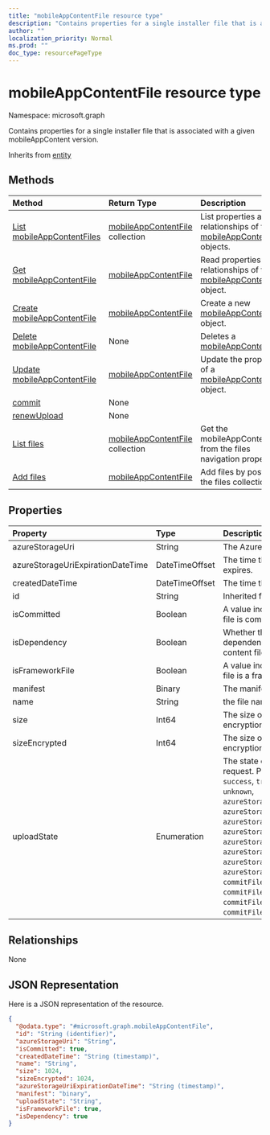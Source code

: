 ```yaml
---
title: "mobileAppContentFile resource type"
description: "Contains properties for a single installer file that is associated with a given mobileAppContent version."
author: ""
localization_priority: Normal
ms.prod: ""
doc_type: resourcePageType
---
```


# mobileAppContentFile resource type


Namespace: microsoft.graph

Contains properties for a single installer file that is associated with a given mobileAppContent version.


Inherits from [entity](../resources/entity.md)

## Methods
|Method|Return Type|Description|
|:---|:---|:---|
|[List mobileAppContentFiles](../api/intune-apps-mobileappcontentfile-list.md)|[mobileAppContentFile](../resources/intune-apps-mobileappcontentfile.md) collection|List properties and relationships of the [mobileAppContentFile](../resources/mobileappcontentfile.md) objects.|
|[Get mobileAppContentFile](../api/intune-apps-mobileappcontentfile-get.md)|[mobileAppContentFile](../resources/intune-apps-mobileappcontentfile.md)|Read properties and relationships of the [mobileAppContentFile](../resources/intune-apps-mobileappcontentfile.md) object.|
|[Create mobileAppContentFile](../api/intune-apps-mobileappcontentfile-create.md)|[mobileAppContentFile](../resources/intune-apps-mobileappcontentfile.md)|Create a new [mobileAppContentFile](../resources/intune-apps-mobileappcontentfile.md) object.|
|[Delete mobileAppContentFile](../api/intune-apps-mobileappcontentfile-delete.md)|None|Deletes a [mobileAppContentFile](../resources/intune-apps-mobileappcontentfile.md).|
|[Update mobileAppContentFile](../api/intune-apps-mobileappcontentfile-update.md)|[mobileAppContentFile](../resources/intune-apps-mobileappcontentfile.md)|Update the properties of a [mobileAppContentFile](../resources/intune-apps-mobileappcontentfile.md) object.|
|[commit](../api/intune-apps-mobileappcontentfile-commit.md)|None||
|[renewUpload](../api/intune-apps-mobileappcontentfile-renewupload.md)|None||
|[List files](../api/intune-apps-mobileappcontent-list-files.md)|[mobileAppContentFile](../resources/intune-apps-mobileappcontentfile.md) collection|Get the mobileAppContentFiles from the files navigation property.|
|[Add files](../api/intune-apps-mobileappcontent-post-files.md)|[mobileAppContentFile](../resources/intune-apps-mobileappcontentfile.md)|Add files by posting to the files collection.|

## Properties
|Property|Type|Description|
|:---|:---|:---|
|azureStorageUri|String|The Azure Storage URI.|
|azureStorageUriExpirationDateTime|DateTimeOffset|The time the Azure storage Uri expires.|
|createdDateTime|DateTimeOffset|The time the file was created.|
|id|String| Inherited from [entity](../resources/entity.md)|
|isCommitted|Boolean|A value indicating whether the file is committed.|
|isDependency|Boolean|Whether the content file is a dependency for the main content file.|
|isFrameworkFile|Boolean|A value indicating whether the file is a framework file.|
|manifest|Binary|The manifest information.|
|name|String|the file name.|
|size|Int64|The size of the file prior to encryption.|
|sizeEncrypted|Int64|The size of the file after encryption.|
|uploadState|Enumeration|The state of the current upload request. Possible values are: `success`, `transientError`, `error`, `unknown`, `azureStorageUriRequestSuccess`, `azureStorageUriRequestPending`, `azureStorageUriRequestFailed`, `azureStorageUriRequestTimedOut`, `azureStorageUriRenewalSuccess`, `azureStorageUriRenewalPending`, `azureStorageUriRenewalFailed`, `azureStorageUriRenewalTimedOut`, `commitFileSuccess`, `commitFilePending`, `commitFileFailed`, `commitFileTimedOut`.|

## Relationships
None

## JSON Representation
Here is a JSON representation of the resource.
<!-- {
  "blockType": "resource",
  "keyProperty": "id",
  "@odata.type": "microsoft.graph.mobileAppContentFile",
  "baseType": "microsoft.graph.entity",
  "openType": false
}
-->
``` json
{
  "@odata.type": "#microsoft.graph.mobileAppContentFile",
  "id": "String (identifier)",
  "azureStorageUri": "String",
  "isCommitted": true,
  "createdDateTime": "String (timestamp)",
  "name": "String",
  "size": 1024,
  "sizeEncrypted": 1024,
  "azureStorageUriExpirationDateTime": "String (timestamp)",
  "manifest": "binary",
  "uploadState": "String",
  "isFrameworkFile": true,
  "isDependency": true
}
```

